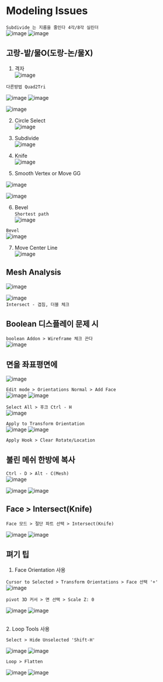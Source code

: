 Modeling Issues 
================

`Subdivide 는 지름을 줄인다 4각/8각 실린더`  
![image](https://user-images.githubusercontent.com/30430227/138055156-98871bae-40b3-42bb-a9e0-6b4e7504d851.png)
![image](https://user-images.githubusercontent.com/30430227/138055385-ac4614b1-4658-4a16-86f1-8ed7717f4a53.png)  



고랑-밭/물O(도랑-논/물X) 
----------------

1. 격자  
![image](https://user-images.githubusercontent.com/30430227/138047443-b9de505d-d42b-4ee7-b688-154792ca56b2.png)  

`다른방법 Quad2Tri`

![image](https://user-images.githubusercontent.com/30430227/138444800-d50398e8-896d-417f-90cb-72e683bd2f11.png)
![image](https://user-images.githubusercontent.com/30430227/138444816-eea0c2cf-e844-45c4-8765-3c1e0de183f2.png)

![image](https://user-images.githubusercontent.com/30430227/138444896-1d361af7-b3da-449f-8c96-b18e3c4f6b28.png)


2. Circle Select  
![image](https://user-images.githubusercontent.com/30430227/138047543-32547736-7ca2-4587-a78d-45f5fae8894d.png)  


3. Subdivide  
![image](https://user-images.githubusercontent.com/30430227/138047654-2d73f41d-c1b5-48d5-9079-51887ce669fb.png)  



4. Knife  
![image](https://user-images.githubusercontent.com/30430227/138047724-92916e2d-b7b5-4acd-a576-674f2cf0fea2.png)  


5. Smooth Vertex or Move GG   

![image](https://user-images.githubusercontent.com/30430227/138052500-bbd9e116-ea2c-49d0-a252-a6ccfec664f5.png)

![image](https://user-images.githubusercontent.com/30430227/138047809-b894fa33-7d19-43f1-b38c-ed5340d97af8.png)  


6. Bevel  
`Shortest path`  
![image](https://user-images.githubusercontent.com/30430227/138048353-cc0b2599-4df2-4bec-b46f-68b63623142f.png)  

`Bevel`  
![image](https://user-images.githubusercontent.com/30430227/138048727-5005256d-28d8-49b3-9b3f-82018f7fa2c7.png)  

7. Move Center Line  
![image](https://user-images.githubusercontent.com/30430227/138048868-c24550f8-ae3c-4111-806f-ec42f3285adc.png)  


Mesh Analysis  
---------------

![image](https://user-images.githubusercontent.com/30430227/138389189-d291f59b-a003-49aa-a5e9-f39f3c1cd8fb.png)  

![image](https://user-images.githubusercontent.com/30430227/138389168-2d743126-82ee-44d9-8682-f44dfc480247.png)  
`Intersect - 겹침, 더블 체크`  



Boolean 디스플레이 문제 시  
-------------------------
`boolean Addon > Wireframe 체크 끈다`  
![image](https://user-images.githubusercontent.com/30430227/138401403-23e16c2a-4ea6-4c0a-9963-90cc3b458fc7.png)  




면을 좌표평면에 
----------------
![image](https://user-images.githubusercontent.com/30430227/138409740-ccfe595f-34e4-4925-a187-a5fc205ecd3b.png)  


`Edit mode > Orientations Normal > Add Face`  
![image](https://user-images.githubusercontent.com/30430227/138409789-402c1783-fa8d-4e16-9e90-34269d114e32.png)
![image](https://user-images.githubusercontent.com/30430227/138409878-47628f76-a7b9-4d57-ae90-62cf49cf0f1d.png)  


`Select All > 후크 Ctrl - H`  
![image](https://user-images.githubusercontent.com/30430227/138410220-b615e66d-bef9-48c7-835d-27ac333458e6.png)  


`Apply to Transform Orientation`  
![image](https://user-images.githubusercontent.com/30430227/138410654-eba6f30f-74db-4dd3-ba35-40e475d0318e.png)
![image](https://user-images.githubusercontent.com/30430227/138410524-3dd9055c-4fd4-47b2-ab21-89a407d9b856.png)


`Apply Hook > Clear Rotate/Location`  



불린 메쉬 한방에 복사  
--------------------
`Ctrl - D > Alt - C(Mesh)`  
![image](https://user-images.githubusercontent.com/30430227/138414031-005fbb15-65be-400b-82e6-814bb7526c66.png)

![image](https://user-images.githubusercontent.com/30430227/138414086-cd6e7c0a-484a-43a5-9a18-af71f5047ca3.png)
![image](https://user-images.githubusercontent.com/30430227/138414129-4a8b138a-4cc0-4dca-b004-95c1f296b3a6.png)




Face > Intersect(Knife)
------------------------
`Face 모드 > 절단 파트 선택 > Intersect(Knife)`  

![image](https://user-images.githubusercontent.com/30430227/138415128-c5c26b2d-1e25-47c6-ae76-11719316eaf4.png)
![image](https://user-images.githubusercontent.com/30430227/138415177-4b4f0fbe-943d-495a-8b29-f460b92eea2a.png)



펴기 팁 
----------

1. Face Orientation 사용

`Cursor to Selected > Transform Orientations > Face 선택 '+' `  
![image](https://user-images.githubusercontent.com/30430227/138432509-f7a90f27-7a24-4b0c-94a3-2790578aa9e7.png)

`pivot 3D 커서 > 면 선택 > Scale Z: 0`

![image](https://user-images.githubusercontent.com/30430227/138433024-e8f803f1-f13a-4e13-82aa-cb13c415aafb.png)
![image](https://user-images.githubusercontent.com/30430227/138432974-56112ae2-5f88-4688-b722-745670637bc4.png)

<br>
2. Loop Tools 사용

`Select > Hide Unselected 'Shift-H'`  

![image](https://user-images.githubusercontent.com/30430227/138433983-6fc024bc-5f45-4af7-9cdc-b2be2a9bcb1b.png)
![image](https://user-images.githubusercontent.com/30430227/138434099-b93e8350-9524-466a-9989-e745c804b6d8.png)

`Loop > Flatten`

![image](https://user-images.githubusercontent.com/30430227/138434173-85539f88-a5da-4283-9b55-d1db81dec8ee.png)
![image](https://user-images.githubusercontent.com/30430227/138434225-4e1cc275-ec86-456f-b7fd-80fd33553692.png)



